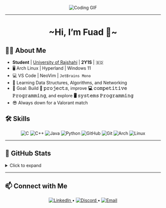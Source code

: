 <p align="center">
  <img src="https://media2.giphy.com/media/v1.Y2lkPTc5MGI3NjExcWNlYzFkYmpycmZja3p2YXg0NDJyeDl0YmpkeWtpMXh6am5xc2F0aSZlcD12MV9pbnRlcm5hbF9naWZfYnlfaWQmY3Q9Zw/zOvBKUUEERdNm/giphy.gif" alt="Coding GIF" style="max-width:100%; height:auto;">
</p>

---

<h1 align="center">~Hi, I’m Fuad 👋~</h1>

## 👨‍🎓 About Me
- **Student** | [University of Rajshahi](https://www.ru.ac.bd/) | **2Y1S** | 🇧🇩  
- 🖥️ Arch Linux | Hyperland | Windows 11  
- 💻 VS Code | NeoVim | `JetBrains Mono` 
- 🌱 Learning Data Structures, Algorithms, and Networking  
- 🎯 Goal: Build **🚀 𝚙𝚛𝚘𝚓𝚎𝚌𝚝𝚜**, improve **💻 𝚌𝚘𝚖𝚙𝚎𝚝𝚒𝚝𝚒𝚟𝚎 𝙿𝚛𝚘𝚐𝚛𝚊𝚖𝚖𝚒𝚗𝚐**, and explore **🖥 𝚜𝚢𝚜𝚝𝚎𝚖𝚜 𝙿𝚛𝚘𝚐𝚛𝚊𝚖𝚖𝚒𝚗𝚐**  
- 😎 Always down for a Valorant match 

## 🛠️ Skills
<p align="center">
  <img alt="C" src="https://skillicons.dev/icons?i=c">
  <img alt="C++" src="https://skillicons.dev/icons?i=cpp">
  <img alt="Java" src="https://skillicons.dev/icons?i=java">
  <img alt="Python" src="https://skillicons.dev/icons?i=py">
  <img alt="GitHub" src="https://skillicons.dev/icons?i=github">
  <img alt="Git" src="https://skillicons.dev/icons?i=git">
  <img alt="Arch" src="https://skillicons.dev/icons?i=arch">
  <img alt="Linux" src="https://skillicons.dev/icons?i=linux">
</p>

---

## 🚀 GitHub Stats
<details>
  <summary>Click to expand</summary>
  <p align="center">
    <img alt="GitHub Stats" src="https://github-readme-stats.vercel.app/api?username=R0G-shibir&show_icons=true&theme=tokyonight&hide=contribs">
  </p>
  <p align="center">
    <img alt="Top Languages" src="https://github-readme-stats.vercel.app/api/top-langs/?username=R0G-shibir&layout=compact&theme=tokyonight">
  </p>
</details>

---

## 📫 Connect with Me
<p align="center">
  <a href="https://www.linkedin.com/in/fuad-ali-bakul-0a454a272/" target="_blank">
    <img src="https://img.shields.io/badge/LinkedIn-0077B5?style=for-the-badge&logo=linkedin&logoColor=white" alt="LinkedIn"/>
  </a> •
  <a href="https://discord.gg/pgeY87Xn" target="_blank">
    <img src="https://img.shields.io/badge/Discord-5865F2?style=for-the-badge&logo=discord&logoColor=white" alt="Discord"/>
  </a> •
  <a href="mailto:sbakul420@gmail.com">
    <img src="https://img.shields.io/badge/Gmail-D14836?style=for-the-badge&logo=gmail&logoColor=white" alt="Email"/>
  </a>
</p>
